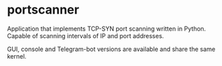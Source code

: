 # portscanner

Application that implements TCP-SYN port scanning written in Python. Capable of scanning intervals of IP and port addresses.

GUI, console and Telegram-bot versions are available and share the same kernel.
